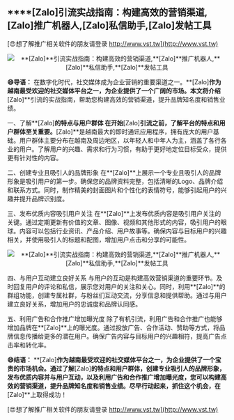 ## ****[Zalo]**引流实战指南：构建高效的营销渠道,**[Zalo]**推广机器人,**[Zalo]**私信助手,**[Zalo]**发帖工具**

[😍想了解推广相关软件的朋友请登录 http://www.vst.tw](http://www.vst.tw)

 <center><img src="https://vst.tw/MP4/tuiguang/png/3.png" alt="**[Zalo]**引流实战指南：构建高效的营销渠道,**[Zalo]**推广机器人,**[Zalo]**私信助手,**[Zalo]**发帖工具"></center>

**😄导语：**
在数字化时代，社交媒体成为企业营销的重要渠道之一。**[Zalo]**作为越南最受欢迎的社交媒体平台之一，为企业提供了一个广阔的市场。本文将介绍**[Zalo]**引流的实战指南，帮助您构建高效的营销渠道，提升品牌知名度和销售业绩。

一、了解**[Zalo]**的特点与用户群体
在开始**[Zalo]**引流之前，了解平台的特点和用户群体至关重要。**[Zalo]**是越南最大的即时通讯应用程序，拥有庞大的用户基础。用户群体主要分布在越南及周边地区，以年轻人和中年人为主，涵盖了各行各业的用户。了解用户的兴趣、需求和行为习惯，有助于更好地定位目标受众，提供更有针对性的内容。

二、创建专业且吸引人的品牌形象
在**[Zalo]**上展示一个专业且吸引人的品牌形象是吸引用户的第一步。确保您的品牌资料完整，包括清晰的Logo、品牌介绍和联系方式。同时，制作精美的封面图片和个性化的表情符号，能够引起用户的兴趣并提升品牌识别度。

三、发布优质内容吸引用户关注
在**[Zalo]**上发布优质内容是吸引用户关注的关键。通过定期更新有价值的文章、图像、视频和其他形式的内容，吸引用户的眼球。内容可以包括行业资讯、产品介绍、用户故事等。确保内容与目标用户的兴趣相关，并使用吸引人的标题和配图，增加用户点击和分享的可能性。

 <center><img src="https://vst.tw/MP4/tuiguang/png/1.png" alt="**[Zalo]**引流实战指南：构建高效的营销渠道,**[Zalo]**推广机器人,**[Zalo]**私信助手,**[Zalo]**发帖工具"></center>

四、与用户互动建立良好关系
与用户的互动是构建高效营销渠道的重要环节。及时回复用户的评论和私信，展示您对用户的关注和关心。同时，利用**[Zalo]**的群组功能，创建专属社群，与粉丝们互动交流，分享信息和提供帮助。通过与用户建立良好关系，增加用户的忠诚度和品牌认同感。

五、利用广告和合作推广增加曝光度
除了有机引流，利用广告和合作推广也能够增加品牌在**[Zalo]**上的曝光度。通过投放广告、合作活动、赞助等方式，将品牌信息传播给更多的潜在用户。确保广告内容与目标用户的兴趣相符，提高广告点击率和转化率。

**😄结语：**
**[Zalo]**作为越南最受欢迎的社交媒体平台之一，为企业提供了一个宝贵的市场机会。通过了解**[Zalo]**的特点和用户群体，创建专业吸引人的品牌形象，发布优质内容并与用户互动，以及利用广告和合作推广增加曝光度，您可以构建高效的营销渠道，提升品牌知名度和销售业绩。尽早行动起来，抓住这个机会，在**[Zalo]**上取得成功！

[😍想了解推广相关软件的朋友请登录 http://www.vst.tw](http://www.vst.tw)



